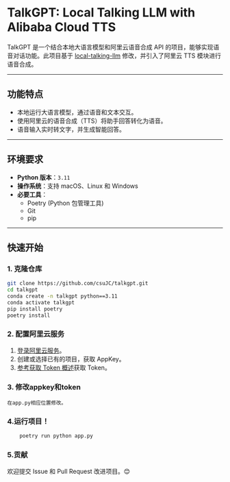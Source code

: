 # TalkGPT: Local Talking LLM with Alibaba Cloud TTS

TalkGPT 是一个结合本地大语言模型和阿里云语音合成 API 的项目，能够实现语音对话功能。此项目基于 [local-talking-llm](https://github.com/vndee/local-talking-llm) 修改，并引入了阿里云 TTS 模块进行语音合成。

---

## 功能特点
- 本地运行大语言模型，通过语音和文本交互。
- 使用阿里云的语音合成（TTS）将助手回答转化为语音。
- 语音输入实时转文字，并生成智能回答。

---

## 环境要求
- **Python 版本**：`3.11`
- **操作系统**：支持 macOS、Linux 和 Windows
- **必要工具**：
  - Poetry (Python 包管理工具)
  - Git
  - pip

---

## 快速开始

### 1. 克隆仓库

```bash
git clone https://github.com/csuJC/talkgpt.git
cd talkgpt
conda create -n talkgpt python==3.11
conda activate talkgpt
pip install poetry
poetry install
```


### 2. 配置阿里云服务
1. [登录阿里云服务](https://nls-portal.console.aliyun.com/applist)。
2. 创建或选择已有的项目，获取 AppKey。
3. [参考获取 Token 概述](https://help.aliyun.com/document_detail/450479.html)获取 Token。

### 3. 修改appkey和token
    在app.py相应位置修改。

### 4.运行项目！

```bash
    poetry run python app.py
```

### 5.贡献

欢迎提交 Issue 和 Pull Request 改进项目。😊

